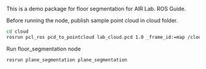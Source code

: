 <!-- Floor Segmentation Demonstration ROS Package -->
This is a demo package for floor segmentation for AIR Lab. ROS Guide.

<!-- GETTING STARTED -->

Before running the node, publish sample point cloud in cloud folder.

```sh
cd cloud
rosrun pcl_ros pcd_to_pointcloud lab_cloud.pcd 1.0 _frame_id:=map /cloud_pcd:=/sample_pcd
```

Run floor_segmentation node

```sh
rosrun plane_segmentation plane_segmentation
```
